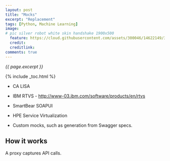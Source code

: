 ```yaml
---
layout: post
title: "Mocks"
excerpt: "Replacement"
tags: [Python, Machine Learning]
image:
# pic silver robot white skin handshake 1900x500
  feature: https://cloud.githubusercontent.com/assets/300046/14622149/306629f0-0585-11e6-961a-dc8f60dadbf6.jpg
  credit: 
  creditlink: 
comments: true
---
```

<i>{{ page.excerpt }}</i>

{% include _toc.html %}

* CA LISA

* IBM RTVS - http://www-03.ibm.com/software/products/en/rtvs

* SmartBear SOAPUI

* HPE Service Virtualization

* Custom mocks, such as generation from Swagger specs.


## How it works

A proxy captures API calls.


